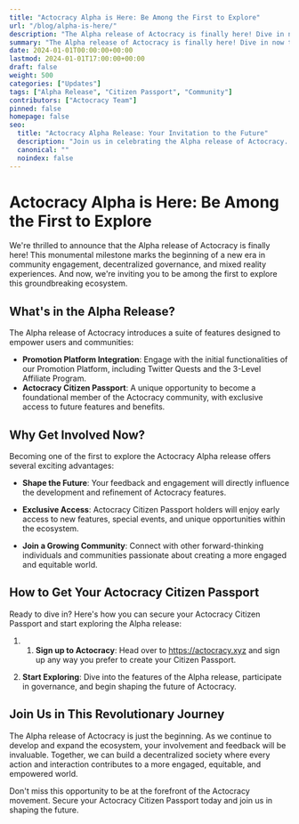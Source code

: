 ```yaml
---
title: "Actocracy Alpha is Here: Be Among the First to Explore"
url: "/blog/alpha-is-here/"
description: "The Alpha release of Actocracy is finally here! Dive in now to become one of the first to obtain your Actocracy Citizen Passport and shape the future of this revolutionary ecosystem."
summary: "The Alpha release of Actocracy is finally here! Dive in now to become one of the first to obtain your Actocracy Citizen Passport and shape the future of this revolutionary ecosystem."
date: 2024-01-01T00:00:00+00:00
lastmod: 2024-01-01T17:00:00+00:00
draft: false
weight: 500
categories: ["Updates"]
tags: ["Alpha Release", "Citizen Passport", "Community"]
contributors: ["Actocracy Team"]
pinned: false
homepage: false
seo:
  title: "Actocracy Alpha Release: Your Invitation to the Future"
  description: "Join us in celebrating the Alpha release of Actocracy. Secure your Citizen Passport today and be part of shaping a decentralized, engaged, and equitable world."
  canonical: ""
  noindex: false
---
```


# Actocracy Alpha is Here: Be Among the First to Explore

We're thrilled to announce that the Alpha release of Actocracy is finally here! This monumental milestone marks the beginning of a new era in community engagement, decentralized governance, and mixed reality experiences. And now, we're inviting you to be among the first to explore this groundbreaking ecosystem.

## What's in the Alpha Release?

The Alpha release of Actocracy introduces a suite of features designed to empower users and communities:

- **Promotion Platform Integration**: Engage with the initial functionalities of our Promotion Platform, including Twitter Quests and the 3-Level Affiliate Program.
- **Actocracy Citizen Passport**: A unique opportunity to become a foundational member of the Actocracy community, with exclusive access to future features and benefits.

## Why Get Involved Now?

Becoming one of the first to explore the Actocracy Alpha release offers several exciting advantages:

- **Shape the Future**: Your feedback and engagement will directly influence the development and refinement of Actocracy features.

- **Exclusive Access**: Actocracy Citizen Passport holders will enjoy early access to new features, special events, and unique opportunities within the ecosystem.

- **Join a Growing Community**: Connect with other forward-thinking individuals and communities passionate about creating a more engaged and equitable world.

## How to Get Your Actocracy Citizen Passport

Ready to dive in? Here's how you can secure your Actocracy Citizen Passport and start exploring the Alpha release:

1. 1. **Sign up to Actocracy**: Head over to <a href="https://actocracy.xyz/i/1" target="_blank">https://actocracy.xyz</a> and sign up any way you prefer to create your Citizen Passport.

2. **Start Exploring**: Dive into the features of the Alpha release, participate in governance, and begin shaping the future of Actocracy.

## Join Us in This Revolutionary Journey

The Alpha release of Actocracy is just the beginning. As we continue to develop and expand the ecosystem, your involvement and feedback will be invaluable. Together, we can build a decentralized society where every action and interaction contributes to a more engaged, equitable, and empowered world.

Don't miss this opportunity to be at the forefront of the Actocracy movement. Secure your Actocracy Citizen Passport today and join us in shaping the future.
